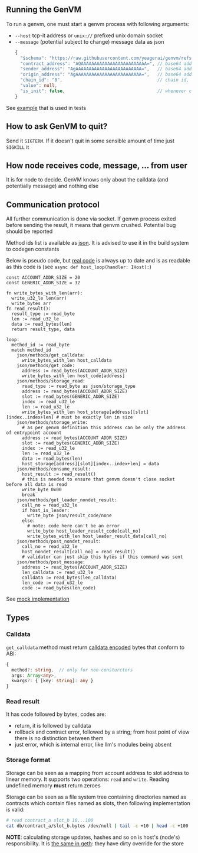 ## Running the GenVM

To run a genvm, one must start a genvm process with following arguments:
- `--host` tcp-it address or `unix://` prefixed unix domain socket
- `--message` (potential subject to change) message data as json
  ```typescript
  {
    "$schema": "https://raw.githubusercontent.com/yeagerai/genvm/refs/heads/main/doc/schemas/message.json", // optional
    "contract_address": "AQAAAAAAAAAAAAAAAAAAAAAAAAA=", // base64 address of contract account (callee)
    "sender_address": "AgAAAAAAAAAAAAAAAAAAAAAAAAA=",   // base64 address of caller
    "origin_address": "AgAAAAAAAAAAAAAAAAAAAAAAAAA=",   // base64 address of initiator
    "chain_id": "0",                                    // chain id, see consensus docs
    "value": null,
    "is_init": false,                                   // whenever contract is being instantiated (this allows to call a private method)
  }
  ```
See [example](../../executor/testdata/templates/message.json) that is used in tests

## How to ask GenVM to quit?
Send it `SIGTERM`. If it doesn't quit in some sensible amount of time just `SIGKILL` it

## How node receives code, message, ... from user
It is for node to decide. GenVM knows only about the calldata (and potentially message) and nothing else

## Communication protocol
All further communication is done via socket. If genvm process exited before sending the result, it means that genvm crushed. Potential bug should be reported

Method ids list is available as [json](../../executor/codegen/data/host-fns.json). It is advised to use it in the build system to codegen constants

Below is pseudo code, but [real code](../../executor/testdata/runner/base_host.py) is always up to date and is as readable as this code is (see `async def host_loop(handler: IHost):`)

```
const ACCOUNT_ADDR_SIZE = 20
const GENERIC_ADDR_SIZE = 32

fn write_bytes_with_len(arr):
  write_u32_le len(arr)
  write_bytes arr
fn read_result():
  result_type := read_byte
  len := read_u32_le
  data := read_bytes(len)
  return result_type, data

loop:
  method_id := read_byte
  match method_id
    json/methods/get_calldata:
      write_bytes_with_len host_calldata
    json/methods/get_code:
      address := read_bytes(ACCOUNT_ADDR_SIZE)
      write_bytes_with_len host_code[address]
    json/methods/storage_read:
      read_type := read_byte as json/storage_type
      address := read_bytes(ACCOUNT_ADDR_SIZE)
      slot := read_bytes(GENERIC_ADDR_SIZE)
      index := read_u32_le
      len := read_u32_le
      write_bytes_with_len host_storage[address][slot][index..index+len] # must be exactly len in size
    json/methods/storage_write:
      # as per genvm definition this address can be only the address of entrypoint account
      address := read_bytes(ACCOUNT_ADDR_SIZE)
      slot := read_bytes(GENERIC_ADDR_SIZE)
      index := read_u32_le
      len := read_u32_le
      data := read_bytes(len)
      host_storage[address][slot][index..index+len] = data
    json/methods/consume_result:
      host_result := read_result()
      # this is needed to ensure that genvm doesn't close socket before all data is read
      write_byte 0x00
      break
    json/methods/get_leader_nondet_result:
      call_no = read_u32_le
      if host_is_leader:
        write_byte json/result_code/none
      else:
        # note: code here can't be an error
        write_byte host_leader_result_code[call_no]
        write_bytes_with_len host_leader_result_data[call_no]
    json/methods/post_nondet_result:
      call_no = read_u32_le
      host_nondet_result[call_no] = read_result()
      # validator can just skip this bytes if this command was sent
    json/methods/post_message:
      address := read_bytes(ACCOUNT_ADDR_SIZE)
      len_calldata := read_u32_le
      calldata := read_bytes(len_calldata)
      len_code := read_u32_le
      code := read_bytes(len_code)
```

See [mock implementation](../../executor/testdata/runner/mock_host.py)

## Types

### Calldata
`get_calldata` method must return [calldata encoded](../calldata.md) bytes that conform to ABI:
```typescript
{
  method?: string,  // only for non-consturctors
  args: Array<any>,
  kwargs?: { [key: string]: any }
}
```

### Read result
It has code followed by bytes, codes are:
- return, it is followed by calldata
- rollback and contract error, followed by a string; from host point of view there is no distinction between them
- just error, which is internal error, like llm's modules being absent

### Storage format
Storage can be seen as a mapping from account address to slot address to linear memory. It supports two operations: `read` and `write`. Reading undefined memory **must** return zeroes

Storage can be seen as a file system tree containing directories named as contracts which contain files named as slots, then following implementation is valid:
```bash
# read contract_a slot_b 10...100
cat db/contract_a/slot_b.bytes /dev/null | tail -c +10 | head -c +100
```

**NOTE**: calculating storage updates, hashes and so on is host's (node's) responsibility. It is [the same in geth](https://github.com/ethereum/go-ethereum/blob/67a3b087951a3f3a8e341ae32b6ec18f3553e5cc/core/state/state_object.go#L232): they have dirty override for the store
